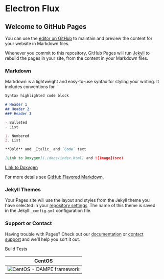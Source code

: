 Electron Flux
=======
## Welcome to GitHub Pages

You can use the [editor on GitHub](https://github.com/ecatanzani/eFlux/edit/master/README.md) to maintain and preview the content for your website in Markdown files.

Whenever you commit to this repository, GitHub Pages will run [Jekyll](https://jekyllrb.com/) to rebuild the pages in your site, from the content in your Markdown files.

### Markdown

Markdown is a lightweight and easy-to-use syntax for styling your writing. It includes conventions for

```markdown
Syntax highlighted code block

# Header 1
## Header 2
### Header 3

- Bulleted
- List

1. Numbered
2. List

**Bold** and _Italic_ and `Code` text

[Link to Doxygen](./docs/index.html) and ![Image](src)
```
[Link to Doxygen](./docs/html/index.html)

For more details see [GitHub Flavored Markdown](https://guides.github.com/features/mastering-markdown/).

### Jekyll Themes

Your Pages site will use the layout and styles from the Jekyll theme you have selected in your [repository settings](https://github.com/ecatanzani/eFlux/settings). The name of this theme is saved in the Jekyll `_config.yml` configuration file.

### Support or Contact

Having trouble with Pages? Check out our [documentation](https://help.github.com/categories/github-pages-basics/) or [contact support](https://github.com/contact) and we’ll help you sort it out.

Build Tests

| CentOS |
|:--:|
| ![CentOS - DAMPE framework](https://github.com/ecatanzani/eFlux/workflows/CentOS%20-%20DAMPE%20framework/badge.svg) |

